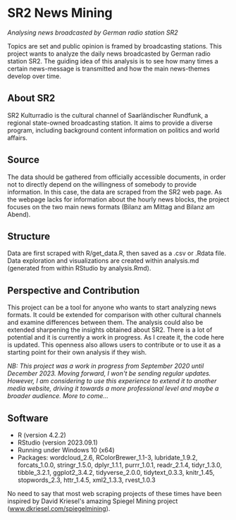 # SR2 News Mining
_Analysing news broadcasted by German radio station SR2_

Topics are set and public opinion is framed by broadcasting stations. This project wants to analyze the daily news broadcasted by German radio station SR2. The guiding idea of this analysis is to see how many times a certain news-message is transmitted and how the main news-themes develop over time.

## About SR2
SR2 Kulturradio is the cultural channel of Saarländischer Rundfunk, a regional state-owned broadcasting station. It aims to provide a diverse program, including background content information on politics and world affairs.

## Source
The data should be gathered from officially accessible documents, in order not to directly depend on the willingness of somebody to provide information. In this case, the data are scraped from the SR2 web page. As the webpage lacks for information about the hourly news blocks, the project focuses on the two main news formats (Bilanz am Mittag and Bilanz am Abend).

## Structure
Data are first scraped with R/get_data.R, then saved as a .csv or .Rdata file. Data exploration and visualizations are created within analysis.md (generated from within RStudio by analysis.Rmd).

## Perspective and Contribution
This project can be a tool for anyone who wants to start analyzing news formats. It could be extended for comparison with other cultural channels and examine differences between them. The analysis could also be extended sharpening the insights obtained about SR2. There is a lot of potential and it is currently a work in progress. As I create it, the code here is updated. This openness also allows users to contribute or to use it as a starting point for their own analysis if they wish.

*NB: This project was a work in progress from September 2020 until December 2023. Moving forward, I won't be sending regular updates. However, I am considering to use this experience to extend it to another media website, driving it towards a more professional level and maybe a broader audience. More to come...*

## Software
- R (version 4.2.2)
- RStudio (version 2023.09.1)
- Running under Windows 10 (x64)
- Packages: wordcloud_2.6, RColorBrewer_1.1-3, lubridate_1.9.2, forcats_1.0.0, stringr_1.5.0, dplyr_1.1.1, purrr_1.0.1, readr_2.1.4, tidyr_1.3.0, tibble_3.2.1, ggplot2_3.4.2, tidyverse_2.0.0, tidytext_0.3.3, knitr_1.45, stopwords_2.3, httr_1.4.5, xml2_1.3.3, rvest_1.0.3

No need to say that most web scraping projects of these times have been inspired by David Kriesel's amazing Spiegel Mining project (www.dkriesel.com/spiegelmining).
